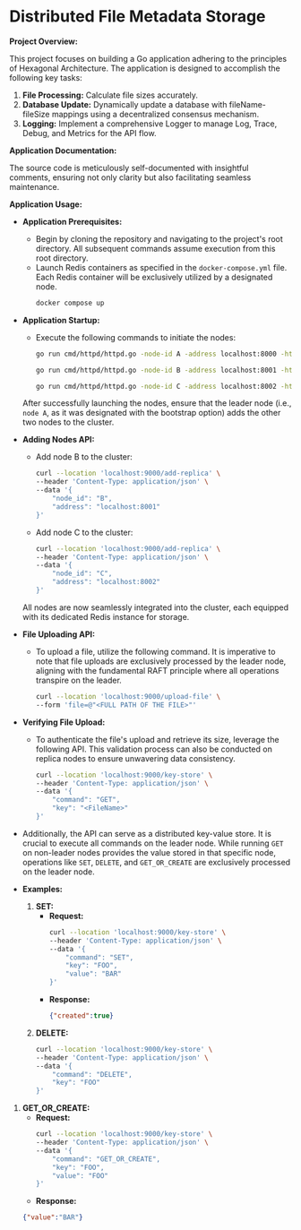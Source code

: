 # Distributed File Metadata Storage

**Project Overview:**

This project focuses on building a Go application adhering to the principles of Hexagonal Architecture. The application is designed to accomplish the following key tasks:

1. **File Processing:** Calculate file sizes accurately.
2. **Database Update:** Dynamically update a database with fileName-fileSize mappings using a decentralized consensus mechanism.
3. **Logging:** Implement a comprehensive Logger to manage Log, Trace, Debug, and Metrics for the API flow.


**Application Documentation:**

The source code is meticulously self-documented with insightful comments, ensuring not only clarity but also facilitating seamless maintenance.

**Application Usage:**

* **Application Prerequisites:**
  - Begin by cloning the repository and navigating to the project's root directory. All subsequent commands assume execution from this root directory.
  - Launch Redis containers as specified in the `docker-compose.yml` file. Each Redis container will be exclusively utilized by a designated node.
    ```bash
    docker compose up
    ```

* **Application Startup:**
  - Execute the following commands to initiate the nodes:
    ```bash
    go run cmd/httpd/httpd.go -node-id A -address localhost:8000 -http-port 9000 -redis-addr localhost:6379 -bootstrap
    ```
    ```bash
    go run cmd/httpd/httpd.go -node-id B -address localhost:8001 -http-port 9001 -redis-addr localhost:7379
    ```
    ```bash
    go run cmd/httpd/httpd.go -node-id C -address localhost:8002 -http-port 9002 -redis-addr localhost:8379
    ```

  After successfully launching the nodes, ensure that the leader node (i.e., `node A`, as it was designated with the bootstrap option) adds the other two nodes to the cluster.

* **Adding Nodes API:**
  - Add node B to the cluster:
    ```bash
    curl --location 'localhost:9000/add-replica' \
    --header 'Content-Type: application/json' \
    --data '{
        "node_id": "B",
        "address": "localhost:8001"
    }'
    ```
  - Add node C to the cluster:
    ```bash
    curl --location 'localhost:9000/add-replica' \
    --header 'Content-Type: application/json' \
    --data '{
        "node_id": "C",
        "address": "localhost:8002"
    }'
    ```

  All nodes are now seamlessly integrated into the cluster, each equipped with its dedicated Redis instance for storage.

* **File Uploading API:**
  - To upload a file, utilize the following command. It is imperative to note that file uploads are exclusively processed by the leader node, aligning with the fundamental RAFT principle where all operations transpire on the leader.
    ```bash
    curl --location 'localhost:9000/upload-file' \
    --form 'file=@"<FULL PATH OF THE FILE>"'
    ```

* **Verifying File Upload:**
  - To authenticate the file's upload and retrieve its size, leverage the following API. This validation process can also be conducted on replica nodes to ensure unwavering data consistency.
    ```bash
    curl --location 'localhost:9000/key-store' \
    --header 'Content-Type: application/json' \
    --data '{
        "command": "GET",
        "key": "<FileName>"
    }'
    ```

- Additionally, the API can serve as a distributed key-value store. It is crucial to execute all commands on the leader node. While running `GET` on non-leader nodes provides the value stored in that specific node, operations like `SET`, `DELETE`, and `GET_OR_CREATE` are exclusively processed on the leader node.

- **Examples:**
  1. **SET:**
     - **Request:**
          ```bash
          curl --location 'localhost:9000/key-store' \
          --header 'Content-Type: application/json' \
          --data '{
              "command": "SET",
              "key": "FOO",
              "value": "BAR"
          }'
          ```
      - **Response:**
          ```json
          {"created":true}
          ```
  2. **DELETE:**
      ```bash
      curl --location 'localhost:9000/key-store' \
      --header 'Content-Type: application/json' \
      --data '{
          "command": "DELETE",
          "key": "FOO"
      }'
      ```
 1. **GET_OR_CREATE:**
    - **Request:**
      ```bash
      curl --location 'localhost:9000/key-store' \
      --header 'Content-Type: application/json' \
      --data '{
          "command": "GET_OR_CREATE",
          "key": "FOO",
          "value": "FOO"
      }'
      ```
     - **Response:**
      ```json
      {"value":"BAR"}
      ```
